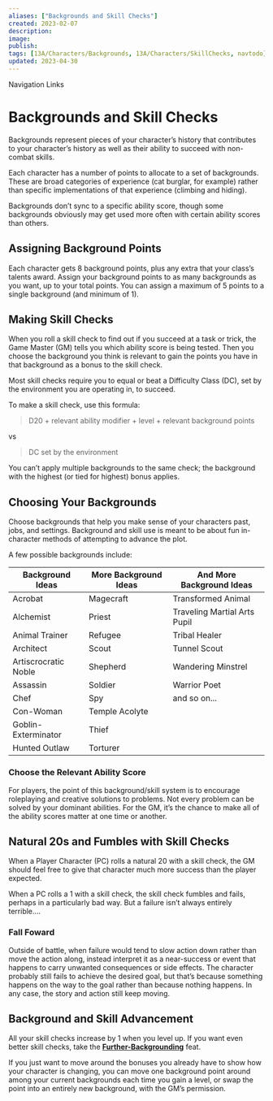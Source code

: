 ```yaml
---
aliases: ["Backgrounds and Skill Checks"]
created: 2023-02-07
description: 
image: 
publish: 
tags: [13A/Characters/Backgrounds, 13A/Characters/SkillChecks, navtodo]
updated: 2023-04-30
---
```


Navigation Links

# Backgrounds and Skill Checks

Backgrounds represent pieces of your character’s history that contributes to your character’s history as well as their ability to succeed with non-combat skills.

Each character has a number of points to allocate to a set of backgrounds. These are broad categories of experience (cat burglar, for example) rather than specific implementations of that experience (climbing and hiding).

Backgrounds don’t sync to a specific ability score, though some backgrounds obviously may get used more often with certain ability scores than others.

## Assigning Background Points

Each character gets 8 background points, plus any extra that your class’s talents award. Assign your background points to as many backgrounds as you want, up to your total points. You can assign a maximum of 5 points to a single background (and minimum of 1).

## Making Skill Checks

When you roll a skill check to find out if you succeed at a task or trick, the Game Master (GM) tells you which ability score is being tested. Then you choose the background you think is relevant to gain the points you have in that background as a bonus to the skill check.

Most skill checks require you to equal or beat a Difficulty Class (DC), set by the environment you are operating in, to succeed.

To make a skill check, use this formula:

> D20 + relevant ability modifier + level + relevant background points

vs

> DC set by the environment

You can’t apply multiple backgrounds to the same check; the background with the highest (or tied for highest) bonus applies.

## Choosing Your Backgrounds

Choose backgrounds that help you make sense of your characters past, jobs, and settings. Background and skill use is meant to be about fun in-character methods of attempting to advance the plot.

A few possible backgrounds include:

| **Background Ideas**           | **More Background Ideas**          | **And More Background Ideas** |
| -------------------- | ------------------- | ---------- |
| Acrobat              | Magecraft                | Transformed Animal           |
| Alchemist            | Priest          |  Traveling Martial Arts Pupil          |
| Animal Trainer       | Refugee |     Tribal Healer       |
| Architect            | Scout      | Tunnel Scout           |
| Artiscrocratic Noble | Shepherd       |    Wandering Minstrel        |
| Assassin             | Soldier           |  Warrior Poet          |
| Chef                 | Spy                    |   and so on...         |
| Con-Woman            | Temple Acolyte                    |            |
| Goblin-Exterminator  | Thief                    |            |
| Hunted Outlaw        |      Torturer               |            |

### Choose the Relevant Ability Score

For players, the point of this background/skill system is to encourage roleplaying and creative solutions to problems. Not every problem can be solved by your dominant abilities. For the GM, it’s the chance to make all of the ability scores matter at one time or another.

## Natural 20s and Fumbles with Skill Checks

When a Player Character (PC) rolls a natural 20 with a skill check, the GM should feel free to give that character much more success than the player expected.

When a PC rolls a 1 with a skill check, the skill check fumbles and fails, perhaps in a particularly bad way. But a failure isn’t always entirely terrible....

### Fall Foward

Outside of battle, when failure would tend to slow action down rather than move the action along, instead interpret it as a near-success or event that happens to carry unwanted consequences or side effects. The character probably still fails to achieve the desired goal, but that’s because something happens on the way to the goal rather than because nothing happens. In any case, the story and action still keep moving.

## Background and Skill Advancement

All your skill checks increase by 1 when you level up. If you want even better skill checks, take the **[Further-Backgrounding](Feats/General-Feats/Further-Backgrounding.md)** feat.

If you just want to move around the bonuses you already have to show how your character is changing, you can move one background point around among your current backgrounds each time you gain a level, or swap the point into an entirely new background, with the GM’s permission.

